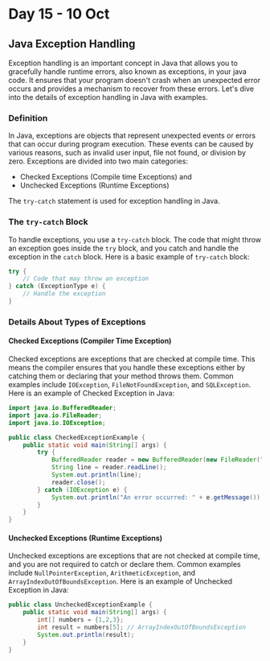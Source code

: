 # Day 15 - 10 Oct

## Java Exception Handling

Exception handling is an important concept in Java that allows you to gracefully handle runtime errors, also known as exceptions, in your java code. It ensures that your program doesn't crash when an unexpected error occurs and provides a mechanism to recover from these errors. Let's dive into the details of exception handling in Java with examples.

### Definition

In Java, exceptions are objects that represent unexpected events or errors that can occur during program execution. These events can be caused by various reasons, such as invalid user input, file not found, or division by zero.
Exceptions are divided into two main categories:

- Checked Exceptions (Compile time Exceptions) and
- Unchecked Exceptions (Runtime Exceptions)

The `try-catch` statement is used for exception handling in Java.

### The `try-catch` Block

To handle exceptions, you use a `try-catch` block. The code that might throw an exception goes inside the `try` block, and you catch and handle the exception in the `catch` block. Here is a basic example of `try-catch` block:

```java
try {
    // Code that may throw an exception
} catch (ExceptionType e) {
    // Handle the exception
}
```

### Details About Types of Exceptions

#### Checked Exceptions (Compiler Time Exception)

Checked exceptions are exceptions that are checked at compile time. This means the compiler ensures that you handle these exceptions either by catching them or declaring that your method throws them. Common examples include `IOException`, `FileNotFoundException`, and `SQLException`. Here is an example of Checked Exception in Java:

```java
import java.io.BufferedReader;
import java.io.FileReader;
import java.io.IOException;

public class CheckedExceptionExample {
    public static void main(String[] args) {
        try {
            BufferedReader reader = new BufferedReader(new FileReader("file.txt"));
            String line = reader.readLine();
            System.out.println(line);
            reader.close();
        } catch (IOException e) {
            System.out.println("An error occurred: " + e.getMessage());
        }
    }
}
```

#### Unchecked Exceptions (Runtime Exceptions)

Unchecked exceptions are exceptions that are not checked at compile time, and you are not required to catch or declare them. Common examples include `NullPointerException`, `ArithmeticException`, and `ArrayIndexOutOfBoundsException`. Here is an example of Unchecked Exception in Java:

```java
public class UncheckedExceptionExample {
    public static void main(String[] args) {
        int[] numbers = {1,2,3};
        int result = numbers[5]; // ArrayIndexOutOfBoundsException
        System.out.println(result);
    }
}
```
